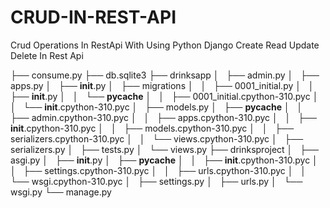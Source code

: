 # CRUD-IN-REST-API
Crud Operations In RestApi With Using Python Django
Create Read Update Delete
In Rest Api

├── consume.py
├── db.sqlite3
├── drinksapp
│   ├── admin.py
│   ├── apps.py
│   ├── __init__.py
│   ├── migrations
│   │   ├── 0001_initial.py
│   │   ├── __init__.py
│   │   └── __pycache__
│   │       ├── 0001_initial.cpython-310.pyc
│   │       └── __init__.cpython-310.pyc
│   ├── models.py
│   ├── __pycache__
│   │   ├── admin.cpython-310.pyc
│   │   ├── apps.cpython-310.pyc
│   │   ├── __init__.cpython-310.pyc
│   │   ├── models.cpython-310.pyc
│   │   ├── serializers.cpython-310.pyc
│   │   └── views.cpython-310.pyc
│   ├── serializers.py
│   ├── tests.py
│   └── views.py
├── drinksproject
│   ├── asgi.py
│   ├── __init__.py
│   ├── __pycache__
│   │   ├── __init__.cpython-310.pyc
│   │   ├── settings.cpython-310.pyc
│   │   ├── urls.cpython-310.pyc
│   │   └── wsgi.cpython-310.pyc
│   ├── settings.py
│   ├── urls.py
│   └── wsgi.py
└── manage.py
